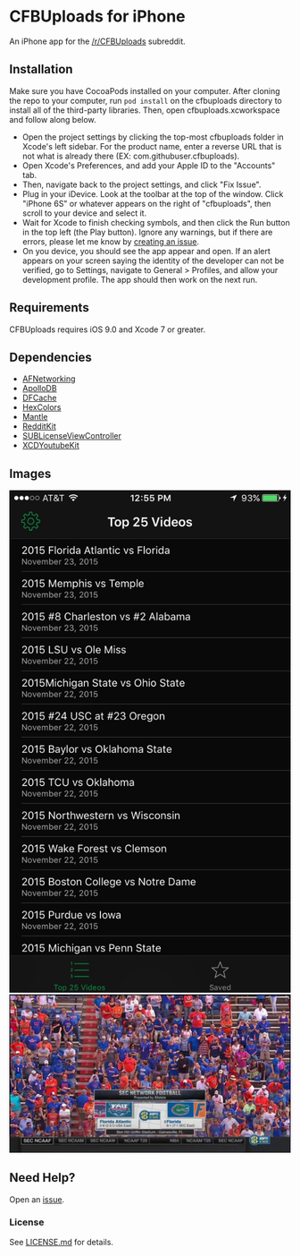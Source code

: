 # CFBUploads for iPhone
An iPhone app for the [/r/CFBUploads](https://reddit.com/r/cfbuploads/) subreddit.

## Installation

Make sure you have CocoaPods installed on your computer. After cloning the repo to your computer, run `pod install` on the cfbuploads directory to install all of the third-party libraries. Then, open cfbuploads.xcworkspace and follow along below.

* Open the project settings by clicking the top-most cfbuploads folder in Xcode's left sidebar. For the product name, enter a reverse URL that is not what is already there (EX: com.githubuser.cfbuploads).
* Open Xcode's Preferences, and add your Apple ID to the "Accounts" tab.
* Then, navigate back to the project settings, and click "Fix Issue".
* Plug in your iDevice. Look at the toolbar at the top of the window. Click "iPhone 6S" or whatever appears on the right of "cfbuploads", then scroll to your device and select it.
* Wait for Xcode to finish checking symbols, and then click the Run button in the top left (the Play button). Ignore any warnings, but if there are errors, please let me know by [creating an issue](https://github.com/akeaswaran/cfbuploads/issues/new).
* On you device, you should see the app appear and open. If an alert appears on your screen saying the identity of the developer can not be verified, go to Settings, navigate to General > Profiles, and allow your development profile. The app should then work on the next run.

## Requirements

CFBUploads requires iOS 9.0 and Xcode 7 or greater.

## Dependencies

* [AFNetworking](https://github.com/AFNetworking/AFNetworking)
* [ApolloDB](https://github.com/jchomali/ApolloDB)
* [DFCache](https://github.com/kean/DFCache)
* [HexColors](https://github.com/mRs-/HexColors)
* [Mantle](https://github.com/github/Mantle)
* [RedditKit](https://github.com/samsymons/RedditKit)
* [SUBLicenseViewController](https://github.com/insanj/SUBLicenseViewController)
* [XCDYoutubeKit](https://github.com/0xced/XCDYouTubeKit)

## Images 

![Screenshot 1](https://raw.githubusercontent.com/akeaswaran/cfbuploads/master/Screenshots/screenshot_1.jpg)
![Screenshot 2](https://raw.githubusercontent.com/akeaswaran/cfbuploads/master/Screenshots/screenshot_2.jpg)

## Need Help?

Open an [issue](https://github.com/akeaswaran/cfbuploads/issues/new).

### License

See [LICENSE.md](https://github.com/akeaswaran/cfbuploads/blob/master/LICENSE.md) for details. 

